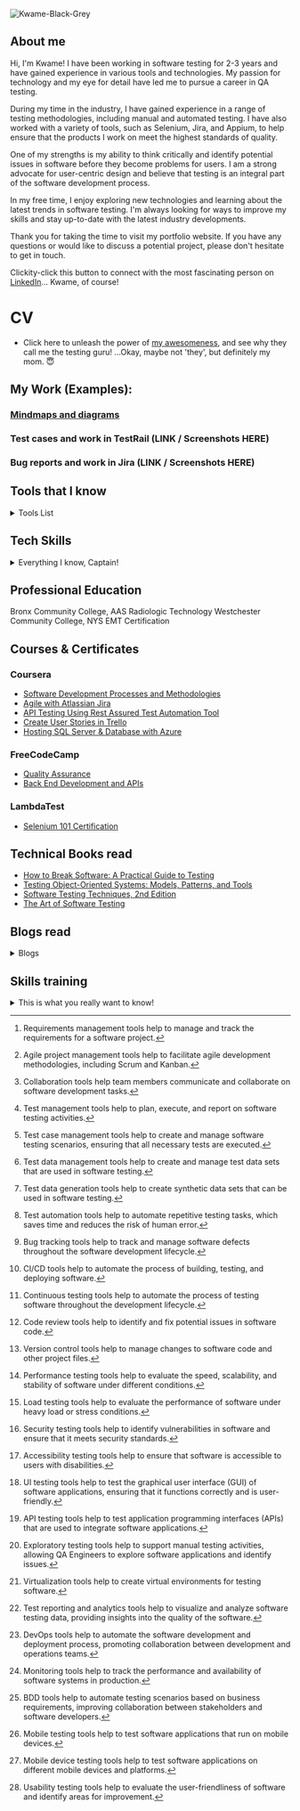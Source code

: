 <!--PORTFOLIO IMAGE SECTION________________________________________________________________________________________________________________-->
![Kwame-Black-Grey](https://media.licdn.com/dms/image/C4E03AQFuxgMvt_XJsQ/profile-displayphoto-shrink_400_400/0/1661441466856?e=1688601600&v=beta&t=M0fLxvImC5ddnimIo69xaEBzYO48CWqAumwr61NWxM8)

<!-- This is a COMMENT & the content will not appear in the rendered Markdown. -->
<!--ABOUT ME SECTION________________________________________________________________________________________________________________-->
## About me
Hi, I'm Kwame! 
I have been working in software testing for 2-3 years and have gained experience in various tools and technologies. My passion for technology and my eye for detail have led me to pursue a career in QA testing.

During my time in the industry, I have gained experience in a range of testing methodologies, including manual and automated testing. I have also worked with a variety of tools, such as Selenium, Jira, and Appium, to help ensure that the products I work on meet the highest standards of quality.

One of my strengths is my ability to think critically and identify potential issues in software before they become problems for users. I am a strong advocate for user-centric design and believe that testing is an integral part of the software development process.

In my free time, I enjoy exploring new technologies and learning about the latest trends in software testing. I'm always looking for ways to improve my skills and stay up-to-date with the latest industry developments.

Thank you for taking the time to visit my portfolio website. If you have any questions or would like to discuss a potential project, please don't hesitate to get in touch.

Clickity-click this button to connect with the most fascinating person on [LinkedIn](https://www.linkedin.com/in/kwame-lockley-tester/)... Kwame, of course!

<!--CV SECTION________________________________________________________________________________________________________________-->
# CV
- Click here to unleash the power of [my awesomeness](https://docs.google.com/document/d/1oUaen3vMSdFSc9hYrjl3jEPhqxE1P7YUfJ1iQClYITE/edit#heading=h.zhf0d4gujqwb), and see why they call me the testing guru! ...Okay, maybe not 'they', but definitely my mom. 😇

<!--MY WORK EXAMPLES SECTION________________________________________________________________________________________________________________-->
## My Work (Examples):
###  [Mindmaps and diagrams](https://www.figma.com/file/mo9kT4Jc1COcOFBsgWErLh/Diagram---Mastodon.Social?type=whiteboard&node-id=0-1&t=b41ZeSfwxH91RLG7-0)
### Test cases and work in TestRail (LINK / Screenshots HERE)
### Bug reports and work in Jira (LINK / Screenshots HERE)

<!--TOOLS SECTION________________________________________________________________________________________________________________-->
## Tools that I know
<details>
<summary>Tools List</summary>

### Requirements Management Tools[^1]:
[^1]: Requirements management tools help to manage and track the requirements for a software project. 
 - Jira
 - Jama
    
### Agile Project Management Tools[^2]:
[^2]: Agile project management tools help to facilitate agile development methodologies, including Scrum and Kanban. 
 - Jira Agile
 - Trello
 - Asana

### Collaboration Tools[^3]:
[^3]: Collaboration tools help team members communicate and collaborate on software development tasks. 
 - Slack
 - Microsoft Teams
 - Asana
 
### Test Management Tools[^4]:
[^4]: Test management tools help to plan, execute, and report on software testing activities.
 - TestRail
 - Zephyr
 - qTest 
 
### Test Case Management Tools[^5]:
[^5]: Test case management tools help to create and manage software testing scenarios, ensuring that all necessary tests are executed. 
 - TestRail
 - PractiTest
 - HP ALM
  
### Test Data Management Tools[^6]:
[^6]: Test data management tools help to create and manage test data sets that are used in software testing. 
 - Delphix
 - Informatica,
 - IBM Optim
  
### Test Data Generation Tools[^7]:
[^7]: Test data generation tools help to create synthetic data sets that can be used in software testing.
 - Mockaroo
 - Faker
 - DataFactory
  
### Test Automation Tools[^8]:
[^8]: Test automation tools help to automate repetitive testing tasks, which saves time and reduces the risk of human error. 
 - Selenium
 - Appium  
 - TestComplete
  
### Bug Tracking Tools[^9]:
[^9]: Bug tracking tools help to track and manage software defects throughout the software development lifecycle.
 - Jira
 - Bugzilla
 - Mantis
  
### Continuous Integration/Continuous Delivery (CI/CD) Tools[^10]:
[^10]: CI/CD tools help to automate the process of building, testing, and deploying software.
 - Jenkins
 - Travis CI
 - CircleCI
  
### Continuous Testing Tools[^11]:
[^11]: Continuous testing tools help to automate the process of testing software throughout the development lifecycle. 
 - Tricentis Tosca
 - Sauce Labs
 - Testim
 
### Code Review Tools[^12]:
[^12]: Code review tools help to identify and fix potential issues in software code.
 - GitHub
 - GitLab
 - Crucible
  
### Version Control Tools[^13]:
[^13]: Version control tools help to manage changes to software code and other project files. 
 - Git
 - Subversion
 - Mercurial
  
### Performance Testing Tools[^14]:
[^14]: Performance testing tools help to evaluate the speed, scalability, and stability of software under different conditions.
 - JMeter
 - LoadRunner
 - Gatling
  
### Load Testing Tools[^15]:
[^15]: Load testing tools help to evaluate the performance of software under heavy load or stress conditions. 
 - Apache JMeter
 - LoadRunner
 - BlazeMeter
  
### Security Testing Tools[^16]:
[^16]: Security testing tools help to identify vulnerabilities in software and ensure that it meets security standards.
 - OWASP ZAP 
 - Nessus 
 - Burp Suite
  
### Accessibility Testing Tools[^17]:
[^17]: Accessibility testing tools help to ensure that software is accessible to users with disabilities.
 - Axe
 - Tenon
 - WAVE
  
### User Interface (UI) Testing Tools[^18]:
[^18]: UI testing tools help to test the graphical user interface (GUI) of software applications, ensuring that it functions correctly and is user-friendly. 
 - TestComplete
 - Katalon Studio
 - Telerik Test Studio
  
### API Testing Tools[^19]:
[^19]: API testing tools help to test application programming interfaces (APIs) that are used to integrate software applications. 
 - Postman
 - SoapUI
 - Swagger
  
### Exploratory Testing Tools[^20]:
[^20]: Exploratory testing tools help to support manual testing activities, allowing QA Engineers to explore software applications and identify issues. 
 - Session-Based Test Management (SBTM) 
 - Rapid Software Testing
  
### Virtualization Tools[^21]:
[^21]: Virtualization tools help to create virtual environments for testing software.
 - VirtualBox
 - VMware
 - Hyper-V
  
### Test Reporting and Analytics Tools[^22]:
[^22]: Test reporting and analytics tools help to visualize and analyze software testing data, providing insights into the quality of the software. 
 - TestRail
 - Zephyr
 - qTest
  
### DevOps Tools[^23]:
[^23]: DevOps tools help to automate the software development and deployment process, promoting collaboration between development and operations teams. 
 - Docker
 - Kubernetes
 - Ansible
  
### Monitoring Tools[^24]:
[^24]: Monitoring tools help to track the performance and availability of software systems in production.
 - Nagios
 - Zabbix,
 - New Relic
  
### Behavior Driven Development (BDD) Tools[^25]:
[^25]: BDD tools help to automate testing scenarios based on business requirements, improving collaboration between stakeholders and software developers. 
 - Cucumber
 - SpecFlow
 - Behave
  
### Mobile Testing Tools[^26]:
[^26]: Mobile testing tools help to test software applications that run on mobile devices. 
 - Appium
 - Calabash
 - TestComplete Mobile
  
### Mobile Device Testing Tools[^27]:
[^27]: Mobile device testing tools help to test software applications on different mobile devices and platforms. 
 - Xamarin Test Cloud
 - AWS Device Farm
 - Perfecto Mobile
  
### Usability Testing Tools[^28]:
[^28]: Usability testing tools help to evaluate the user-friendliness of software and identify areas for improvement. 
 - UserTesting
 - UsabilityHub
 - Optimal Workshop
 </details>

<!--TECH_SKILLS SECTION________________________________________________________________________________________________________________-->
## Tech Skills
<details>
<summary>Everything I know, Captain!</summary>

### Test planning and design:
I am able to create effective test plans and test cases that cover all functional and non-functional requirements of the software. This includes understanding the business requirements and user stories, and designing tests that validate the expected behavior of the software.

### Test automation: 
I have experience with test automation tools and frameworks such as Selenium, Appium, or TestNG. They should be able to create and execute automated tests, and interpret the results to identify and report defects.

### Programming skills: 
I have a strong understanding of programming languages such as Java and JavaScript, as well as experience with version control systems such as Git. I am able to write scripts and automation code to support testing efforts and integrate testing into the overall software development process.

### Defect management: 
I am able to use defect tracking and management tools such as Jira or Bugzilla to report, track, and manage defects found during testing. I am also able to communicate defects clearly to developers, and work collaboratively with development teams to resolve defects.

### Performance testing: 
I am familiar with performance testing tools such as JMeter or LoadRunner, and am able to design and execute performance tests that validate the scalability and stability of the software.

### Security testing: 
I have a basic understanding of security testing concepts and tools, such as OWASP ZAP or Burp Suite. I am able to design and execute security tests that validate the security of the software.

### Continuous integration and delivery (CI/CD): 
I have a basic understanding of CI/CD processes and tools such as Jenkins, CircleCI or GitLab. I am able to integrate testing into the CI/CD pipeline, and use automation to ensure that testing is performed consistently and reliably across all environments.

### API testing: 
I am familiar with API testing tools such as Postman or SoapUI, and I am able to design and execute API tests that validate the functionality and performance of the software's API.

### Database testing: 
I have a basic understanding of SQL, and am able to design and execute database tests that validate the integrity of the data and ensure that the software interacts correctly with the database.

### Mobile testing: 
I have experience with mobile testing tools such as Appium or Calabash, and am able to design and execute tests that validate the functionality and performance of the app on different devices and operating systems.

### Cross-browser testing: 
I am able to design and execute tests that validate the compatibility of the software with different browsers, operating systems, and devices.

### Accessibility testing: 
I have a basic understanding of accessibility testing concepts and tools, such as axe or Wave. I am able to design and execute tests that validate the accessibility of the software for users with disabilities.

### Test data management: 
I am able to manage test data effectively, including generating and maintaining test data sets, managing test data dependencies, and ensuring the security and privacy of test data.

### DevOps tools and processes: 
I have a basic understanding of DevOps tools and processes, such as containerization, orchestration, and monitoring, and be able to integrate testing into the DevOps workflow.

### Exploratory testing: 
I have strong exploratory testing skills, which involves using critical thinking and creativity to identify defects that may not be captured by scripted test cases.

### Test case management: 
I am able to manage test cases effectively, including organizing test cases into test suites, maintaining traceability between requirements and test cases, and ensuring that test cases are up-to-date and relevant.

### Code review: 
I have experience with code review processes and tools such as GitHub, Bitbucket, or Gerrit. I am able to review code changes for quality and completeness, and identify potential issues that could impact testing.

### Agile methodologies: 
I have a good understanding of Agile development methodologies such as Scrum or Kanban, and I am able to work effectively as part of an Agile team.

### Communication skills: 
I have strong communication skills, both verbal and written. I am able to clearly communicate testing results and defects to stakeholders, collaborate effectively with development teams, and document testing processes and results.

### Risk management: 
I have experience with risk management techniques such as risk analysis and risk mitigation planning. I am able to identify potential risks and prioritize testing efforts based on the level of risk.
</details>

<!--PROFESSIONAL EDUCATION SECTION________________________________________________________________________________________________________________-->
## Professional Education
Bronx Community College, AAS Radiologic Technology
Westchester Community College, NYS EMT Certification

<!--COURSES & CERTIFICATIONS SECTION________________________________________________________________________________________________________________-->
## Courses & Certificates

### Coursera
  - [Software Development Processes and Methodologies](https://www.coursera.org/account/accomplishments/verify/9VBWTKDFT7RX)
  - [Agile with Atlassian Jira](https://www.coursera.org/account/accomplishments/certificate/ERD26GMUAQG9)
  - [API Testing Using Rest Assured Test Automation Tool](https://www.coursera.org/account/accomplishments/certificate/CD8SZKJN5PRN)
  - [Create User Stories in Trello](https://www.coursera.org/account/accomplishments/certificate/N8F2UBDHTS3Z)
  - [Hosting SQL Server & Database with Azure](https://www.coursera.org/account/accomplishments/certificate/H3R648S2HLR7)
 
### FreeCodeCamp
 - [Quality Assurance](https://www.freecodecamp.org/certification/fcc510249e6-6b56-476b-8ef3-166ff4a3b96d/quality-assurance-v7)
 - [Back End Development and APIs](https://www.freecodecamp.org/certification/fcc510249e6-6b56-476b-8ef3-166ff4a3b96d/back-end-development-and-apis)

### LambdaTest
 - [Selenium 101 Certification](https://www.lambdatest.com/certifications/lambdatest-certified/S101-0L6682.png)

<!--TECHNICAL BOOKS READ SECTION________________________________________________________________________________________________________________-->
## Technical Books read
 - [How to Break Software: A Practical Guide to Testing](https://a.co/d/5PlEfIw)
 - [Testing Object-Oriented Systems: Models, Patterns, and Tools](https://a.co/d/d49z6LY)
 - [Software Testing Techniques, 2nd Edition](https://a.co/d/c8gWxiU)
 - [The Art of Software Testing](https://a.co/d/gtjP8qg)

<!--BLOGS READ SECTION________________________________________________________________________________________________________________-->
## Blogs read
<details>
<summary>Blogs</summary>
- [The Journey of a QA Engineer: From Getting Hired to Making an Impact by Testlio:](https://testlio.com/blog/the-journey-of-a-qa-engineer-from-getting-hired-to-making-an-impact/) 
This blog post covers the various stages of a QA engineer's journey, from getting hired to making an impact on the project. It includes tips on how to succeed as a QA engineer and how to become a valuable team member.

- [10 Essential Skills Every Software Tester Should Master by Sauce Labs:](https://saucelabs.com/blog/10-essential-skills-every-software-tester-should-master)
This blog post covers the essential skills that every software tester should master, including communication, analytical thinking, and technical skills. It includes tips on how to improve these skills and become a better tester.

- [The Role of QA in Agile Development by QASource:](https://blog.qasource.com/the-role-of-qa-in-agile-development)
This blog post covers the role of QA in agile development, including the importance of collaboration, communication, and continuous testing. It includes tips on how to ensure quality in an agile environment and how to work effectively with developers and other team members.

- [5 Tips for Effective Test Planning by TestFort:](https://testfort.com/blog/5-tips-for-effective-test-planning) 
This blog post covers five tips for effective test planning, including understanding the project requirements, defining the scope of testing, and creating a test plan. It includes practical advice on how to plan and execute tests effectively.

- [Best Practices for Maintaining a Test Automation Framework by Sauce Labs:](https://saucelabs.com/blog/best-practices-for-maintaining-a-test-automation-framework)
This blog post covers best practices for maintaining a test automation framework, including version control, code reviews, and continuous integration. It includes tips on how to ensure the reliability and scalability of a test automation framework over time.

- [Testing in Production: Pros and Cons" by Testlio:](https://testlio.com/blog/testing-in-production-pros-and-cons/)
This blog post covers the pros and cons of testing in production, including the benefits of real-world testing and the risks of impacting live users. It includes tips on how to safely and effectively test in a production environment.

- [How to Write a Test Plan by QASymphony:](https://www.qasymphony.com/blog/write-test-plan/) 
This blog post covers how to write a comprehensive and effective test plan, including defining testing objectives, identifying test cases, and determining testing timelines. It includes practical examples and templates for creating a test plan.

- [How to Create an Effective Bug Report by TestFort:](https://testfort.com/blog/how-to-create-an-effective-bug-report)
This blog post covers how to create an effective bug report, including identifying the issue, providing a clear and concise description, and attaching relevant screenshots or logs. It includes tips on how to write a bug report that helps developers quickly reproduce and fix the issue.

- [10 Mistakes to Avoid When Testing Your Software by Sauce Labs:](https://saucelabs.com/blog/10-mistakes-to-avoid-when-testing-your-software)
This blog post covers 10 common mistakes to avoid when testing software, including testing without a plan, testing too late in the development process, and not testing for edge cases. It includes tips on how to avoid these mistakes and ensure effective testing.

- [The Benefits of Continuous Testing by Testlio:](https://testlio.com/blog/the-benefits-of-continuous-testing/)
This blog post covers the benefits of continuous testing, including improved quality, faster feedback, and reduced costs. It includes tips on how to implement continuous testing in your organization and ensure that testing is an integral part of the development process.
</details>

<!--SKILLS & TRAINING SECTION________________________________________________________________________________________________________________-->
## Skills training
<details>
<summary>This is what you really want to know!</summary>
### Understanding of software development life cycle (SDLC): 
I have a good understanding of SDLC and be familiar with the different phases such as requirements gathering, design, development, testing, and maintenance.

### Test planning and design: 
I have the ability to create test plans, test cases, and test scenarios based on the requirements and design documents.

### Test automation: 
I am skilled in automation testing and have experience with popular automation tools such as Selenium, Appium, or TestComplete.

### Defect management: 
I am able to identify, report, and track defects through a defect tracking system and have experience in using tools like JIRA, Bugzilla, or HP ALM.

### Performance testing: 
I have a good understanding of performance testing concepts, tools, and techniques such as load testing, stress testing, and scalability testing.

### Security testing: 
I have knowledge of security testing and be able to identify security vulnerabilities and threats in the system.

### Test data management: 
I am able to manage test data and create test data sets that simulate real-world scenarios.

### Communication and collaboration: 
I have good communication and collaboration skills to work effectively with development teams, project managers, and stakeholders.

### Continuous integration and continuous delivery (CI/CD): 
I am familiar with CI/CD principles and tools such as Jenkins, Git, and Docker.

### Maintenance and regression testing: 
I am able to maintain and update test cases and test suites to ensure that they remain relevant and effective over time. I am also be able to perform regression testing to ensure that changes to the system do not affect existing functionality.
</details>

